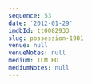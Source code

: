 ```yaml
---
sequence: 53
date: '2012-01-29'
imdbId: tt0082933
slug: possession-1981
venue: null
venueNotes: null
medium: TCM HD
mediumNotes: null
---
```


